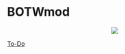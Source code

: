 # BOTWmod

<p align="center">
  <img src="https://i.imgur.com/o26KSWc.png" />
</p>

[To-Do](https://trello.com/b/1UQOIWrK/botw-mod)
